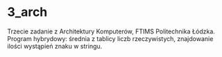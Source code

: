 # 3_arch
Trzecie zadanie z Architektury Komputerów, FTIMS Politechnika Łódzka.
Program hybrydowy: średnia z tablicy liczb rzeczywistych, znajdowanie ilości wystąpień znaku w stringu.
